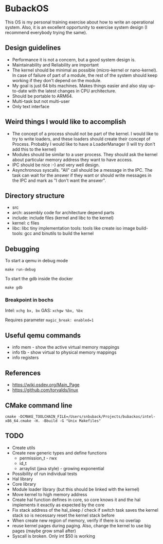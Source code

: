 # BubackOS

This OS is my personal training exercise about how to write an operational system. Also, it is an excellent opportunity to exercise system design (I recommend everybody trying the same).

## Design guidelines
* Performance it is not a concern, but a good system design is.
* Maintainability and Reliability are important
* The kernel should be minimal as possible (micro-kernel or nano-kernel). In case of failure of part of a module, the rest of the system should keep working if they don't depend on the module.
* My goal is just 64 bits machines. Makes things easier and also stay up-to-date with the latest changes in CPU architecture.
* Should be portable to ARM64.
* Multi-task but not multi-user
* Only text interface

## Weird things I would like to accomplish
* The concept of a process should not be part of the kernel. I would like to try to write loaders, and these loaders should create their concept of Process. Probably I would like to have a LoaderManager (I will try don't add this to the kernel)
* Modules should be similar to a user process. They should ask the kernel about particular memory address they want to have access.
* IPC should be nice :-) and very well design.
* Asynchronous syscalls. "All" call should be a message in the IPC. The task can wait for the answer if they want or should write messages in the IPC and mark as "I don't want the answer".

## Directory structure

* src
 * arch: assembly code for architecture depend parts
 * include: include files (kernel and libc to the kernel)
 * kernel: c files
 * libc: libc tiny implementation
tools: tools like create iso image
build-tools: gcc and binutils to build the kernel

## Debugging

To start a qemu in debug mode

    make run-debug

To start the gdb inside the docker

    make gdb

### Breakpoint in bochs

Intel: ```xchg bx, bx```
GAS: ```xchgw %bx, %bx```

Requires parameter ```magic_break: enabled=1```


## Useful qemu commands
* info mem - show the active virtual memory mappings
* info tlb - show virtual to physical memory mappings
* info registers

## References
* https://wiki.osdev.org/Main_Page
* https://github.com/torvalds/linux

## CMake command line

    cmake -DCMAKE_TOOLCHAIN_FILE=/Users/snbuback/Projects/bubackos/intel-x86_64.cmake -H. -Bbuild -G "Unix Makefiles"

## TODO
* Create utils
* Create new generic types and define functions
    * permission_t - rwx
    * id_t
    * arraylist (java style) - growing exponential
* Possibility of run individual tests
* Hal library
* Core library
* Module loader library (but this should be linked with the kernel)
* Move kernel to high memory address
* Create hal function defines in core, so core knows it and the hal implements it exactly as expected by the core
* Fix stack address of the hal_sleep / check if switch task saves the kernel stack so is necessary reset the kernel stack before
* When create new region of memory, verify if there is no overlap
* reuse kernel pages during paging. Also, change the kernel to use big pages (maybe grow small after)
* Syscall is broken. Only int $50 is working